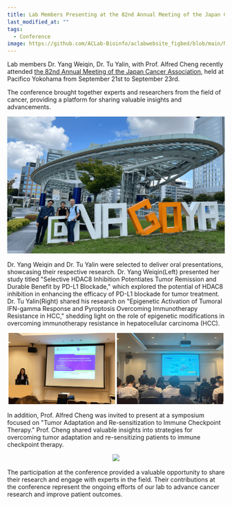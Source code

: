 ```yaml
---
title: Lab Members Presenting at the 82nd Annual Meeting of the Japan Cancer Association
last_modified_at: ""
tags: 
  - Conference
image: https://github.com/ACLab-Bioinfo/aclabwebsite_figbed/blob/main/News/2023/JCA_meeting.png?raw=true
---
```


Lab members Dr. Yang Weiqin, Dr. Tu Yalin, with Prof. Alfred Cheng recently attended [the 82nd Annual Meeting of the Japan Cancer Association](https://www.c-linkage.co.jp/jca2023/en/contents/program.html), held at Pacifico Yokohama from September 21st to September 23rd. 

The conference brought together experts and researchers from the field of cancer, providing a platform for sharing valuable insights and advancements.

<p align="center" width="60%">
    <img src="https://github.com/ACLab-Bioinfo/aclabwebsite_figbed/blob/main/News/2023/JCA_meeting.png?raw=true">
</p>

Dr. Yang Weiqin and Dr. Tu Yalin were selected to deliver oral presentations, showcasing their respective research. Dr. Yang Weiqin(Left) presented her study titled "Selective HDAC8 Inhibition Potentiates Tumor Remission and Durable Benefit by PD-L1 Blockade," which explored the potential of HDAC8 inhibition in enhancing the efficacy of PD-L1 blockade for tumor treatment. Dr. Tu Yalin(Right) shared his research on "Epigenetic Activation of Tumoral IFN-gamma Response and Pyroptosis Overcoming Immunotherapy Resistance in HCC," shedding light on the role of epigenetic modifications in overcoming immunotherapy resistance in hepatocellular carcinoma (HCC).

<p align="center" width="95%">
    <img width="49%" src="https://github.com/ACLab-Bioinfo/aclabwebsite_figbed/blob/main/News/2023/Weiqin_JCA.png?raw=true">
    <img width="49%" src="https://github.com/ACLab-Bioinfo/aclabwebsite_figbed/blob/main/News/2023/yalin_JCA.png?raw=true">
</p>

In addition, Prof. Alfred Cheng was invited to present at a symposium focused on "Tumor Adaptation and Re-sensitization to Immune Checkpoint Therapy." Prof. Cheng shared valuable insights into strategies for overcoming tumor adaptation and re-sensitizing patients to immune checkpoint therapy.

<p align="center" width="60%">
    <img src="https://github.com/ACLab-Bioinfo/aclabwebsite_figbed/blob/main/News/2023/Alfred_JCA.jpg?raw=true">
</p>

The participation at the conference provided a valuable opportunity to share their research and engage with experts in the field. Their contributions at the conference represent the ongoing efforts of our lab to advance cancer research and improve patient outcomes.
